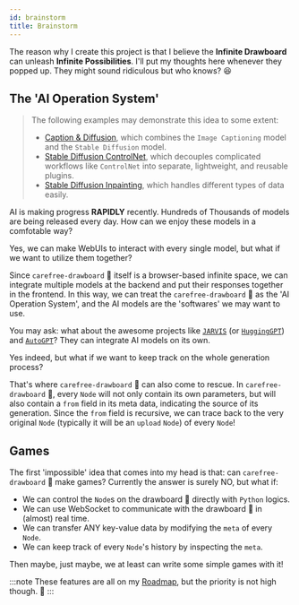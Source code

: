 ```yaml
---
id: brainstorm
title: Brainstorm
---
```


The reason why I create this project is that I believe the **Infinite Drawboard** can unleash **Infinite Possibilities**. I'll put my thoughts here whenever they popped up. They might sound ridiculous but who knows? 😆

## The 'AI Operation System'

> The following examples may demonstrate this idea to some extent:
> * [Caption & Diffusion](https://github.com/carefree0910/carefree-drawboard/tree/dev/examples/caption_and_diffusion), which combines the `Image Captioning` model and the `Stable Diffusion` model.
> * [Stable Diffusion ControlNet](https://github.com/carefree0910/carefree-drawboard/tree/dev/examples/stable_diffusion_controlnet), which decouples complicated workflows like `ControlNet` into separate, lightweight, and reusable plugins.
> * [Stable Diffusion Inpainting](https://github.com/carefree0910/carefree-drawboard/tree/dev/examples/stable_diffusion_inpainting), which handles different types of data easily.

AI is making progress **RAPIDLY** recently. Hundreds of Thousands of models are being released every day. How can we enjoy these models in a comfotable way?

Yes, we can make WebUIs to interact with every single model, but what if we want to utilize them together?

Since `carefree-drawboard` 🎨 itself is a browser-based infinite space, we can integrate multiple models at the backend and put their responses together in the frontend. In this way, we can treat the `carefree-drawboard` 🎨 as the 'AI Operation System', and the AI models are the 'softwares' we may want to use.

You may ask: what about the awesome projects like [`JARVIS`](https://github.com/microsoft/JARVIS) (or [`HuggingGPT`](https://huggingface.co/spaces/microsoft/HuggingGPT)) and [`AutoGPT`](https://github.com/Torantulino/Auto-GPT)? They can integrate AI models on its own.

Yes indeed, but what if we want to keep track on the whole generation process?

That's where `carefree-drawboard` 🎨 can also come to rescue. In `carefree-drawboard` 🎨, every `Node` will not only contain its own parameters, but will also contain a `from` field in its meta data, indicating the source of its generation. Since the `from` field is recursive, we can trace back to the very original `Node` (typically it will be an `upload` `Node`) of every `Node`!

## Games

The first 'impossible' idea that comes into my head is that: can `carefree-drawboard` 🎨 make games? Currently the answer is surely NO, but what if:
* We can control the `Node`s on the drawboard 🎨 directly with `Python` logics.
* We can use WebSocket to communicate with the drawboard 🎨 in (almost) real time.
* We can transfer ANY key-value data by modifying the `meta` of every `Node`.
* We can keep track of every `Node`'s history by inspecting the `meta`.

Then maybe, just maybe, we at least can write some simple games with it!

:::note
These features are all on my [Roadmap](/docs/about/roadmap), but the priority is not high though. 🤣
:::
